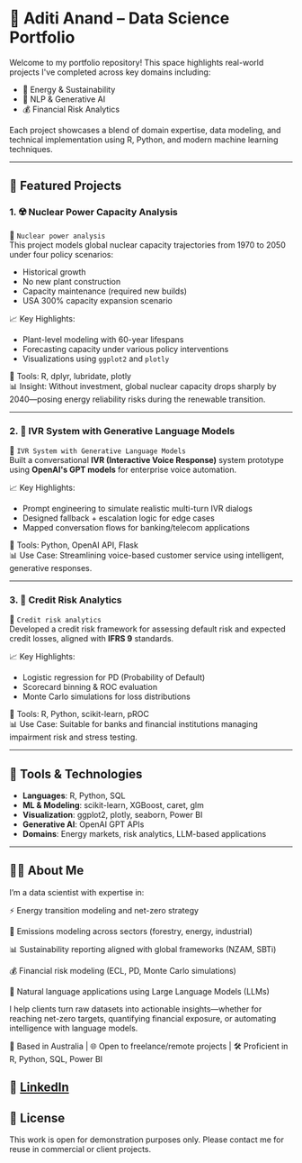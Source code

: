# 🚀 Aditi Anand – Data Science Portfolio

Welcome to my portfolio repository! This space highlights real-world projects I've completed across key domains including:

- 🌱 Energy & Sustainability
- 🧠 NLP & Generative AI
- 💰 Financial Risk Analytics

Each project showcases a blend of domain expertise, data modeling, and technical implementation using R, Python, and modern machine learning techniques.

---

## 📂 Featured Projects

### 1. ☢️ Nuclear Power Capacity Analysis
📁 `Nuclear power analysis`  
This project models global nuclear capacity trajectories from 1970 to 2050 under four policy scenarios:

- Historical growth
- No new plant construction
- Capacity maintenance (required new builds)
- USA 300% capacity expansion scenario

📈 Key Highlights:
- Plant-level modeling with 60-year lifespans  
- Forecasting capacity under various policy interventions  
- Visualizations using `ggplot2` and `plotly`

🔧 Tools: R, dplyr, lubridate, plotly  
📊 Insight: Without investment, global nuclear capacity drops sharply by 2040—posing energy reliability risks during the renewable transition.

---

### 2. 💬 IVR System with Generative Language Models
📁 `IVR System with Generative Language Models`  
Built a conversational **IVR (Interactive Voice Response)** system prototype using **OpenAI's GPT models** for enterprise voice automation.

📈 Key Highlights:
- Prompt engineering to simulate realistic multi-turn IVR dialogs  
- Designed fallback + escalation logic for edge cases  
- Mapped conversation flows for banking/telecom applications

🔧 Tools: Python, OpenAI API, Flask  
📊 Use Case: Streamlining voice-based customer service using intelligent, generative responses.

---

### 3. 💼 Credit Risk Analytics
📁 `Credit risk analytics`  
Developed a credit risk framework for assessing default risk and expected credit losses, aligned with **IFRS 9** standards.

📈 Key Highlights:
- Logistic regression for PD (Probability of Default)  
- Scorecard binning & ROC evaluation  
- Monte Carlo simulations for loss distributions

🔧 Tools: R, Python, scikit-learn, pROC  
📊 Use Case: Suitable for banks and financial institutions managing impairment risk and stress testing.

---

## 🧰 Tools & Technologies

- **Languages**: R, Python, SQL  
- **ML & Modeling**: scikit-learn, XGBoost, caret, glm  
- **Visualization**: ggplot2, plotly, seaborn, Power BI  
- **Generative AI**: OpenAI GPT APIs  
- **Domains**: Energy markets, risk analytics, LLM-based applications

---

## 👩‍💻 About Me

I’m a data scientist with expertise in:

⚡ Energy transition modeling and net-zero strategy

💨 Emissions modeling across sectors (forestry, energy, industrial)

📊 Sustainability reporting aligned with global frameworks (NZAM, SBTi)

💰 Financial risk modeling (ECL, PD, Monte Carlo simulations)

🧠 Natural language applications using Large Language Models (LLMs)

I help clients turn raw datasets into actionable insights—whether for reaching net-zero targets, quantifying financial exposure, or automating intelligence with language models.

📍 Based in Australia | 🌐 Open to freelance/remote projects | 🛠 Proficient in R, Python, SQL, Power BI



🔗 [LinkedIn](https://www.linkedin.com/in/aditianand03/)
---

## 📄 License

This work is open for demonstration purposes only. Please contact me for reuse in commercial or client projects.
